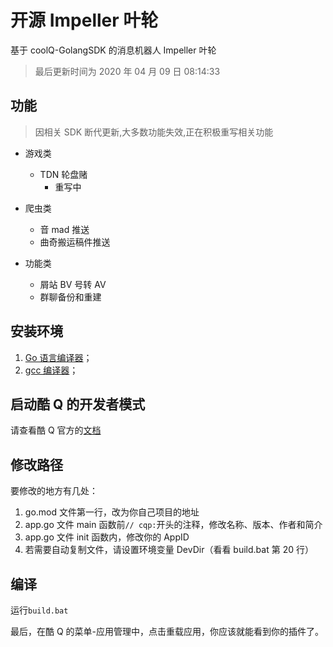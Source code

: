 <!--
 * @Author: your name
 * @Date: 2019-11-16 17:49:32
 * @LastEditTime: 2020-04-09 08:18:08
 * @LastEditors: Please set LastEditors
 * @Description: In User Settings Edit
 * @FilePath: /Impeller_bot/README.md
 -->

# 开源 Impeller 叶轮

基于 coolQ-GolangSDK 的消息机器人 Impeller 叶轮

> 最后更新时间为 2020 年 04 月 09 日 08:14:33

## 功能

> 因相关 SDK 断代更新,大多数功能失效,正在积极重写相关功能

- 游戏类

  - TDN 轮盘赌
    - 重写中

- 爬虫类

  - 音 mad 推送
  - 曲奇搬运稿件推送

- 功能类

  - 屑站 BV 号转 AV
  - 群聊备份和重建

## 安装环境

1. [Go 语言编译器](https://golang.google.cn/)；
2. [gcc 编译器](http://tdm-gcc.tdragon.net/)；

## 启动酷 Q 的开发者模式

请查看酷 Q 官方的[文档](https://d.cqp.me/Pro/%E5%BC%80%E5%8F%91/%E5%BF%AB%E9%80%9F%E5%85%A5%E9%97%A8)

## 修改路径

要修改的地方有几处：

1. go.mod 文件第一行，改为你自己项目的地址
2. app.go 文件 main 函数前`// cqp:`开头的注释，修改名称、版本、作者和简介
3. app.go 文件 init 函数内，修改你的 AppID
4. 若需要自动复制文件，请设置环境变量 DevDir（看看 build.bat 第 20 行）

## 编译

运行`build.bat`

最后，在酷 Q 的菜单-应用管理中，点击重载应用，你应该就能看到你的插件了。
